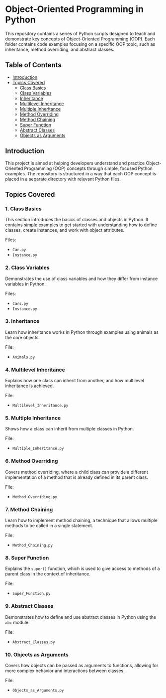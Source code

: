 # Object-Oriented Programming in Python

This repository contains a series of Python scripts designed to teach and demonstrate key concepts of Object-Oriented Programming (OOP). Each folder contains code examples focusing on a specific OOP topic, such as inheritance, method overriding, and abstract classes.

## Table of Contents

- [Introduction](#introduction)
- [Topics Covered](#topics-covered)
  - [Class Basics](#1-class_basics)
  - [Class Variables](#2-class_variables)
  - [Inheritance](#3-inheritance)
  - [Multilevel Inheritance](#4-multilevel_inheritance)
  - [Multiple Inheritance](#5-multiple_inheritance)
  - [Method Overriding](#6-method_overriding)
  - [Method Chaining](#7-method_chaining)
  - [Super Function](#8-super_function)
  - [Abstract Classes](#9-abstract_classes)
  - [Objects as Arguments](#10-objects_as_arguments)

## Introduction

This project is aimed at helping developers understand and practice Object-Oriented Programming (OOP) concepts through simple, focused Python examples. The repository is structured in a way that each OOP concept is placed in a separate directory with relevant Python files.

## Topics Covered

### 1. Class Basics

This section introduces the basics of classes and objects in Python. It contains simple examples to get started with understanding how to define classes, create instances, and work with object attributes.

Files:
- `Car.py`
- `Instance.py`

### 2. Class Variables

Demonstrates the use of class variables and how they differ from instance variables in Python.

Files:
- `Cars.py`
- `Instance.py`

### 3. Inheritance

Learn how inheritance works in Python through examples using animals as the core objects.

File:
- `Animals.py`

### 4. Multilevel Inheritance

Explains how one class can inherit from another, and how multilevel inheritance is achieved.

File:
- `Multilevel_Inheritance.py`

### 5. Multiple Inheritance

Shows how a class can inherit from multiple classes in Python.

File:
- `Multiple_Inheritance.py`

### 6. Method Overriding

Covers method overriding, where a child class can provide a different implementation of a method that is already defined in its parent class.

File:
- `Method_Overriding.py`

### 7. Method Chaining

Learn how to implement method chaining, a technique that allows multiple methods to be called in a single statement.

File:
- `Method_Chaining.py`

### 8. Super Function

Explains the `super()` function, which is used to give access to methods of a parent class in the context of inheritance.

File:
- `Super_Function.py`

### 9. Abstract Classes

Demonstrates how to define and use abstract classes in Python using the `abc` module.

File:
- `Abstract_Classes.py`

### 10. Objects as Arguments

Covers how objects can be passed as arguments to functions, allowing for more complex behavior and interactions between classes.

File:
- `Objects_as_Arguments.py`